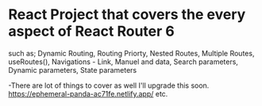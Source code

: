 # React Project that covers the every aspect of React Router 6

such as; 
Dynamic Routing,
Routing Priorty,
Nested Routes,
Multiple Routes,
useRoutes(),
Navigations - Link, Manuel and data,
Search parameters,
Dynamic parameters,
State parameters

-There are lot of things to cover as well I'll upgrade this soon.
https://ephemeral-panda-ac71fe.netlify.app/
etc.
